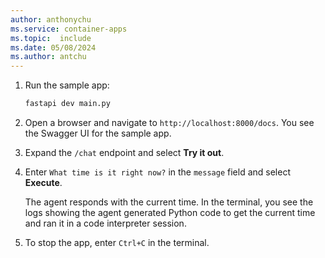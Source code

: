 ```yaml
---
author: anthonychu
ms.service: container-apps
ms.topic:  include
ms.date: 05/08/2024
ms.author: antchu
---
```


1. Run the sample app:

    ```bash
    fastapi dev main.py
    ```

1. Open a browser and navigate to `http://localhost:8000/docs`. You see the Swagger UI for the sample app.

1. Expand the `/chat` endpoint and select **Try it out**.

1. Enter `What time is it right now?` in the `message` field and select **Execute**.

    The agent responds with the current time. In the terminal, you see the logs showing the agent generated Python code to get the current time and ran it in a code interpreter session.

1. To stop the app, enter `Ctrl+C` in the terminal.
